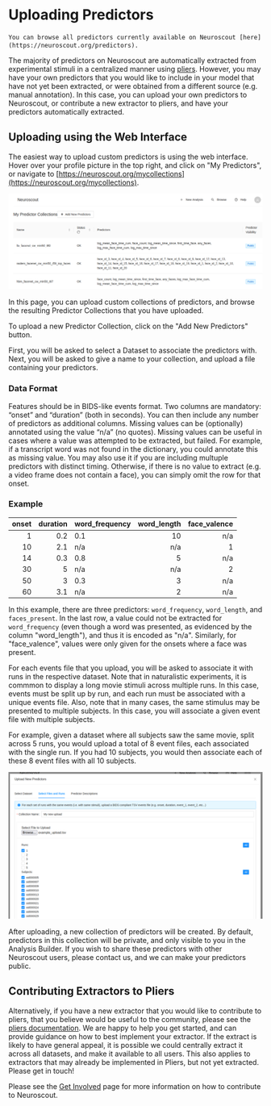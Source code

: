 # Uploading Predictors

```{admonition} Note
You can browse all predictors currently available on Neuroscout [here](https://neuroscout.org/predictors).
```

The majority of predictors on Neuroscout are automatically extracted from experimental stimuli in a centralized manner using [pliers](https://pliers.readthedocs.io/en/latest/). However, you may have your own predictors that you would like to include in your model that have not yet been extracted, or were obtained from a different source (e.g. manual annotation). In this case, you can upload your own predictors to Neuroscout, or contribute a new extractor to pliers, and have your predictors automatically extracted.

## Uploading using the Web Interface

The easiest way to upload custom predictors is using the web interface. Hover over your profile picture in the top right, and click on "My Predictors", or navigate to [https://neuroscout.org/mycollections](https://neuroscout.org/mycollections).


![My Collections](img/my_collections.png)

In this page, you can upload custom collections of predictors, and browse the resulting Predictor Collections that you have uploaded.

To upload a new Predictor Collection, click on the "Add New Predictors" button. 

First, you will be asked to select a Dataset to associate the predictors with. Next, you will be asked to give a name to your collection, and upload a file containing your predictors.

### Data Format

Features should be in BIDS-like events format. Two columns are mandatory: “onset” and “duration” (both in seconds). You can then include any number of predictors as additional columns. Missing values can be (optionally) annotated using the value “n/a” (no quotes). Missing values can be useful in cases where a value was attempted to be extracted, but failed. For example, if a transcript word was not found in the dictionary, you could annotate this as missing value. You may also use it if you are including multuple predictors with distinct timing. Otherwise, if there is no value to extract (e.g. a video frame does not contain a face), you can simply omit the row for that onset. 

### Example

|   onset |   duration | word_frequency   |   word_length  |   face_valence  |
|--------:|-----------:|:-----------------|---------------:|----------------:|
|       1 |        0.2 | 0.1              |             10 |             n/a |
|      10 |        2.1 | n/a              |            n/a |               1 |
|      14 |        0.3 | 0.8              |              5 |             n/a |
|      30 |        5   | n/a              |            n/a |               2 |
|      50 |        3   | 0.3              |              3 |             n/a |
|      60 |        3.1 | n/a              |              2 |             n/a |

In this example, there are three predictors: `word_frequency`, `word_length`, and `faces_present`. In the last row, a value could not be extracted for `word_frequency` (even though a word was presented, as evidenced by the column "word_length"), and thus it is encoded as "n/a". Similarly, for "face_valence", values were only given for the onsets where a face was present.

For each events file that you upload, you will be asked to associate it with runs in the respective dataset. Note that in naturalistic experiments, it is commmon to display a long movie stimuli across multiple runs. In this case, events must be split up by run, and each run must be associated with a unique events file.
Also, note that in many cases, the same stimulus may be presented to multiple subjects. In this case, you will associate a given event file with multiple subjects.

For example, given a dataset where all subjects saw the same movie, split across 5 runs, you would upload a total of 8 event files, each associated with the single run. If you had 10 subjects, you would then associate each of these 8 event files with all 10 subjects.

![My Collections](img/upload_run_association.png)

After uploading, a new collection of predictors will be created. By default, predictors in this collection will be private, and only visible to you in the Analysis Builder. If you wish to share these predictors with other Neuroscout users, please contact us, and we can make your predictors public.

## Contributing Extractors to Pliers

Alternatively, if you have a new extractor that you would like to contribute to pliers, that you believe would be useful to the community, please see the [pliers documentation](https://pliers.readthedocs.io/en/latest/). We are happy to help you get started, and can provide guidance on how to best implement your extractor.
If the extract is likely to have general appeal, it is possible we could centrally extract it across all datasets, and make it available to all users. This also applies to extractors that may already be implemented in Pliers, but not yet extracted. Please get in touch!

Please see the [Get Involved](overview/get_involved.md) page for more information on how to contribute to Neuroscout.

